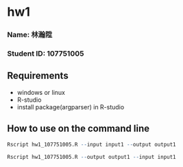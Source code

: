 # hw1

### Name: 林瀚陞
### Student ID: 107751005
## Requirements
* windows or linux
* R-studio
* install package(argparser) in R-studio

## How to use on the command line

```R
Rscript hw1_107751005.R --input input1 --output output1

Rscript hw1_107751005.R --output output1 --input input1
```
